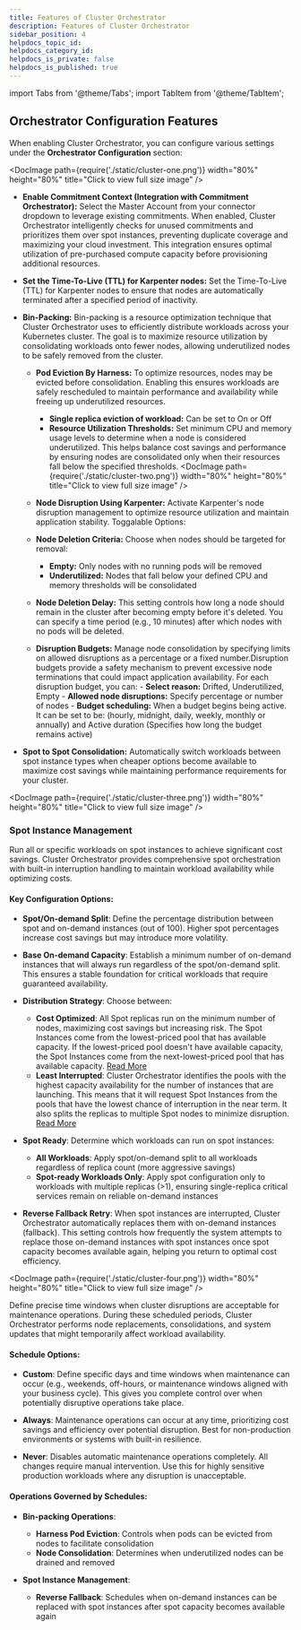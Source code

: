 ```yaml
---
title: Features of Cluster Orchestrator
description: Features of Cluster Orchestrator
sidebar_position: 4
helpdocs_topic_id: 
helpdocs_category_id: 
helpdocs_is_private: false
helpdocs_is_published: true
---
```

import Tabs from '@theme/Tabs';
import TabItem from '@theme/TabItem';


## Orchestrator Configuration Features

When enabling Cluster Orchestrator, you can configure various settings under the **Orchestrator Configuration** section:

<Tabs>
<TabItem value="cluster" label="Cluster Preferences">

<DocImage path={require('./static/cluster-one.png')} width="80%" height="80%" title="Click to view full size image" />
- **Enable Commitment Context (Integration with Commitment Orchestrator):** Select the Master Account from your connector dropdown to leverage existing commitments. When enabled, Cluster Orchestrator intelligently checks for unused commitments and prioritizes them over spot instances, preventing duplicate coverage and maximizing your cloud investment. This integration ensures optimal utilization of pre-purchased compute capacity before provisioning additional resources.
- **Set the Time-To-Live (TTL) for Karpenter nodes:** Set the Time-To-Live (TTL) for Karpenter nodes to ensure that nodes are automatically terminated after a specified period of inactivity.


- **Bin-Packing:** Bin-packing is a resource optimization technique that Cluster Orchestrator uses to efficiently distribute workloads across your Kubernetes cluster. The goal is to maximize resource utilization by consolidating workloads onto fewer nodes, allowing underutilized nodes to be safely removed from the cluster.
    - **Pod Eviction By Harness:** To optimize resources, nodes may be evicted before consolidation. Enabling this ensures workloads are safely rescheduled to maintain performance and availability while freeing up underutilized resources.
        - **Single replica eviction of workload:** Can be set to On or Off
        - **Resource Utilization Thresholds:** Set minimum CPU and memory usage levels to determine when a node is considered underutilized. This helps balance cost savings and performance by ensuring nodes are consolidated only when their resources fall below the specified thresholds.
        <DocImage path={require('./static/cluster-two.png')} width="80%" height="80%" title="Click to view full size image" />

    - **Node Disruption Using Karpenter:** Activate Karpenter's node disruption management to optimize resource utilization and maintain application stability. Toggalable Options:
    - **Node Deletion Criteria:** Choose when nodes should be targeted for removal:
        - **Empty:** Only nodes with no running pods will be removed
        - **Underutilized:** Nodes that fall below your defined CPU and memory thresholds will be consolidated
    - **Node Deletion Delay:** This setting controls how long a node should remain in the cluster after becoming empty before it's deleted. You can specify a time period (e.g., 10 minutes) after which nodes with no pods will be deleted.
    - **Disruption Budgets:** Manage node consolidation by specifying limits on allowed disruptions as a percentage or a fixed number.Disruption budgets provide a safety mechanism to prevent excessive node terminations that could impact application availability. For each disruption budget, you can:
            - **Select reason:** Drifted, Underutilized, Empty
            - **Allowed node disruptions:** Specify percentage or number of nodes
            - **Budget scheduling:** When a budget begins being active. It can be set to be: (hourly, midnight, daily, weekly, monthly or annually) and Active duration (Specifies how long the budget remains active)
- **Spot to Spot Consolidation:** Automatically switch workloads between spot instance types when cheaper options become available to maximize cost savings while maintaining performance requirements for your cluster. 

</TabItem>
<TabItem value="spot" label="Spot Preferences">

<DocImage path={require('./static/cluster-three.png')} width="80%" height="80%" title="Click to view full size image" />

### Spot Instance Management

Run all or specific workloads on spot instances to achieve significant cost savings. Cluster Orchestrator provides comprehensive spot orchestration with built-in interruption handling to maintain workload availability while optimizing costs.

#### Key Configuration Options:

- **Spot/On-demand Split**: Define the percentage distribution between spot and on-demand instances (out of 100). Higher spot percentages increase cost savings but may introduce more volatility.

- **Base On-demand Capacity**: Establish a minimum number of on-demand instances that will always run regardless of the spot/on-demand split. This ensures a stable foundation for critical workloads that require guaranteed availability.

- **Distribution Strategy**: Choose between:
  - **Cost Optimized**: All Spot replicas run on the minimum number of nodes, maximizing cost savings but increasing risk. The Spot Instances come from the lowest-priced pool that has available capacity. If the lowest-priced pool doesn't have available capacity, the Spot Instances come from the next-lowest-priced pool that has available capacity. [Read More](/docs/cloud-cost-management/use-ccm-cost-optimization/cluster-orchestrator/working#how-is-harness-cluster-orchestrator-different)
  - **Least Interrupted**: Cluster Orchestrator identifies the pools with the highest capacity availability for the number of instances that are launching. This means that it will request Spot Instances from the pools that have the lowest chance of interruption in the near term. It also splits the replicas to multiple Spot nodes to minimize disruption. [Read More](/docs/cloud-cost-management/use-ccm-cost-optimization/cluster-orchestrator/working#how-is-harness-cluster-orchestrator-different)

- **Spot Ready**: Determine which workloads can run on spot instances:
  - **All Workloads**: Apply spot/on-demand split to all workloads regardless of replica count (more aggressive savings)
  - **Spot-ready Workloads Only**: Apply spot configuration only to workloads with multiple replicas (>1), ensuring single-replica critical services remain on reliable on-demand instances

- **Reverse Fallback Retry**: When spot instances are interrupted, Cluster Orchestrator automatically replaces them with on-demand instances (fallback). This setting controls how frequently the system attempts to replace those on-demand instances with spot instances once spot capacity becomes available again, helping you return to optimal cost efficiency.

</TabItem>
<TabItem value="replacement" label="Replacement Schedules">

<DocImage path={require('./static/cluster-four.png')} width="80%" height="80%" title="Click to view full size image" />

Define precise time windows when cluster disruptions are acceptable for maintenance operations. During these scheduled periods, Cluster Orchestrator performs node replacements, consolidations, and system updates that might temporarily affect workload availability.

#### Schedule Options:

- **Custom**: Define specific days and time windows when maintenance can occur (e.g., weekends, off-hours, or maintenance windows aligned with your business cycle). This gives you complete control over when potentially disruptive operations take place.

- **Always**: Maintenance operations can occur at any time, prioritizing cost savings and efficiency over potential disruption. Best for non-production environments or systems with built-in resilience.

- **Never**: Disables automatic maintenance operations completely. All changes require manual intervention. Use this for highly sensitive production workloads where any disruption is unacceptable.

#### Operations Governed by Schedules:

- **Bin-packing Operations**:
  - **Harness Pod Eviction**: Controls when pods can be evicted from nodes to facilitate consolidation
  - **Node Consolidation**: Determines when underutilized nodes can be drained and removed

- **Spot Instance Management**:
  - **Reverse Fallback**: Schedules when on-demand instances can be replaced with spot instances after spot capacity becomes available again
  
</TabItem>
</Tabs>
